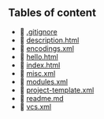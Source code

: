 ## Tables of content
- 🤣 [.gitignore](./.gitignore)
- 🤣 [description.html](./description.html)
- 🤣 [encodings.xml](./encodings.xml)
- 🤣 [hello.html](./hello.html)
- 🤣 [index.html](./index.html)
- 🤣 [misc.xml](./misc.xml)
- 🤣 [modules.xml](./modules.xml)
- 🤣 [project-template.xml](./project-template.xml)
- 🤣 [readme.md](./readme.md)
- 🤣 [vcs.xml](./vcs.xml)
